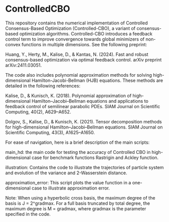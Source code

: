 # ControlledCBO
This repository contains the numerical implementation of Controlled Consensus-Based Optimization (Controlled-CBO), a variant of consensus-based optimization algorithms. Controlled-CBO introduces a feedback control term to improve convergence towards global minimizers of non-convex functions in multiple dimensions. See the following preprint:

Huang, Y., Herty, M., Kalise, D., & Kantas, N. (2024). Fast and robust consensus-based optimization via optimal feedback control. arXiv preprint arXiv:2411.03051.

The code also includes polynomial approximation methods for solving high-dimensional Hamilton-Jacobi-Bellman (HJB) equations. These methods are detailed in the following references:

Kalise, D., & Kunisch, K. (2018). Polynomial approximation of high-dimensional Hamilton–Jacobi–Bellman equations and applications to feedback control of semilinear parabolic PDEs. SIAM Journal on Scientific Computing, 40(2), A629–A652.

Dolgov, S., Kalise, D., & Kunisch, K. (2021). Tensor decomposition methods for high-dimensional Hamilton–Jacobi–Bellman equations. SIAM Journal on Scientific Computing, 43(3), A1625–A1650.

For ease of navigation, here is a brief description of the main scripts:

main_hd: the main code for testing the accuracy of Controlled CBO in high-dimensional case for benchmark functions Rastrigin and Ackley function.

illustration: Contains the code to illustrate the trajectories of particle system and evolution of the variance and 2-Wasserstein distance.

approximation_error:  This script plots the value function in a one-dimensional case to illustrate approximation error.

Note: When using a hyperbolic cross basis, the maximum degree of the basis is J = 2^gradmax. For a full basis truncated by total degree, the maximum degree is M = gradmax, where gradmax is the parameter specified in the code.
